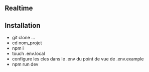 ## Realtime

## Installation

- git clone ...
- cd nom_projet
- npm i
- touch .env.local
- configure les cles dans le .env du point de vue de .env.example
- npm run dev